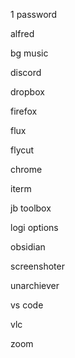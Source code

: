 1 password

alfred

bg music

discord

dropbox

firefox

flux

flycut

chrome

iterm

jb toolbox

logi options

obsidian

screenshoter

unarchiever

vs code

vlc

zoom
